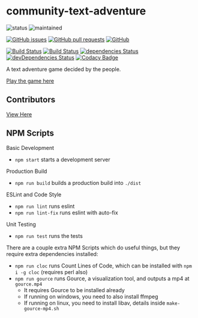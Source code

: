 # community-text-adventure
![status](https://img.shields.io/badge/status-complete-brightgreen.svg)
![maintained](https://img.shields.io/badge/maintained-no%20(as%20of%202019)-red.svg)

[![GitHub issues](https://img.shields.io/github/issues/WeAreDevs/community-text-adventure.svg)](https://github.com/WeAreDevs/community-text-adventure)
[![GitHub pull requests](https://img.shields.io/github/issues-pr/WeAreDevs/community-text-adventure.svg)](https://github.com/WeAreDevs/community-text-adventure)
[![GitHub](https://img.shields.io/github/license/WeAreDevs/community-text-adventure.svg)](https://github.com/WeAreDevs/community-text-adventure)

[![Build Status](https://travis-ci.com/WeAreDevs/community-text-adventure.svg?branch=master)](https://travis-ci.com/WeAreDevs/community-text-adventure)
[![Build Status](https://travis-ci.com/WeAreDevs/community-text-adventure.svg?branch=development)](https://travis-ci.com/WeAreDevs/community-text-adventure)
[![dependencies Status](https://david-dm.org/WeAreDevs/community-text-adventure/status.svg)](https://david-dm.org/WeAreDevs/community-text-adventure)
[![devDependencies Status](https://david-dm.org/WeAreDevs/community-text-adventure/dev-status.svg)](https://david-dm.org/WeAreDevs/community-text-adventure?type=dev)
[![Codacy Badge](https://api.codacy.com/project/badge/Grade/d2c0a43362774f34b24f01b0e3a628ec)](https://www.codacy.com/app/WeAreDevs/community-text-adventure?utm_source=github.com&amp;utm_medium=referral&amp;utm_content=hparcells/community-text-adventure&amp;utm_campaign=Badge_Grade)

A text adventure game decided by the people.

[Play the game here](https://cta.davecode.me/)

## Contributors
[View Here](https://cta.davecode.me/#credits)

## NPM Scripts
Basic Development
  - `npm start` starts a development server

Production Build
  - `npm run build` builds a production build into `./dist`

ESLint and Code Style
  - `npm run lint` runs eslint
  - `npm run lint-fix` runs eslint with auto-fix

Unit Testing
  - `npm run test` runs the tests

There are a couple extra NPM Scripts which do useful things, but they require extra dependencies installed:
  - `npm run cloc` runs Count Lines of Code, which can be installed with `npm i -g cloc` (requires perl also)
  - `npm run gource` runs Gource, a visualization tool, and outputs a mp4 at `gource.mp4`
    - It requires Gource to be installed already
    - If running on windows, you need to also install ffmpeg
    - If running on linux, you need to install libav, details inside `make-gource-mp4.sh`